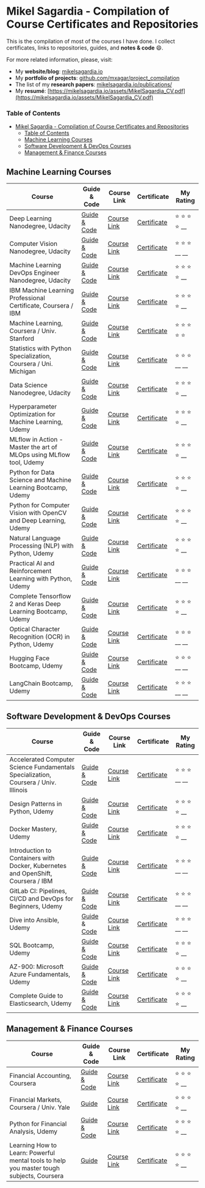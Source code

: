 # Mikel Sagardia - Compilation of Course Certificates and Repositories

This is the compilation of most of the courses I have done. I collect certificates, links to repositories, guides, and **notes & code** :smile:.

For more related information, please, visit:

- My **website/blog**: [mikelsagardia.io](https://mikelsagardia.io)
- My **portfolio of projects**: [github.com/mxagar/project_compilation](https://github.com/mxagar/project_compilation)
- The list of my **research papers**: [mikelsagardia.io/publications/](https://mikelsagardia.io/publications/)
- My **resumé**: [https://mikelsagardia.io/assets/MikelSagardia_CV.pdf](https://mikelsagardia.io/assets/MikelSagardia_CV.pdf)

### Table of Contents

- [Mikel Sagardia - Compilation of Course Certificates and Repositories](#mikel-sagardia---compilation-of-course-certificates-and-repositories)
    - [Table of Contents](#table-of-contents)
  - [Machine Learning Courses](#machine-learning-courses)
  - [Software Development \& DevOps Courses](#software-development--devops-courses)
  - [Management \& Finance Courses](#management--finance-courses)
<!--- [Robotics Courses](#Robotics-Courses)-->

## Machine Learning Courses

| Course | Guide & Code | Course Link | Certificate | My Rating |
| ------ | ------------- | ----------- | ----------- | ------ |
| Deep Learning Nanodegree, Udacity | [Guide & Code](https://github.com/mxagar/deep_learning_udacity) | [Course Link](https://www.udacity.com/course/deep-learning-nanodegree--nd101) | [Certificate](./certificates/Udacity_Deep_Learning_Nanodegree_2022.pdf) | :star: :star: :star: :star: __ |
| Computer Vision Nanodegree, Udacity | [Guide & Code](https://github.com/mxagar/computer_vision_udacity) | [Course Link](https://www.udacity.com/course/computer-vision-nanodegree--nd891) | [Certificate](./certificates/Udacity_Computer_Vision_Nanodegree_2022.pdf) | :star: :star: :star: __ __ |
| Machine Learning DevOps Engineer Nanodegree, Udacity | [Guide & Code](https://github.com/mxagar/mlops_udacity) | [Course Link](https://www.udacity.com/course/machine-learning-dev-ops-engineer-nanodegree--nd0821) | [Certificate](./certificates/Udacity_MLOps_Nanodegree_2023.pdf) | :star: :star: :star: :star: __ |
| IBM Machine Learning Professional Certificate, Coursera / IBM | [Guide & Code](https://github.com/mxagar/machine_learning_ibm) | [Course Link](https://www.coursera.org/professional-certificates/ibm-machine-learning) | [Certificate](./certificates/Coursera_Certificate_MachineLearning_IBM_SPECIALIZATION_2023.pdf) | :star: :star: :star: :star: __ |
| Machine Learning, Coursera / Univ. Stanford | [Guide & Code](https://github.com/mxagar/machine_learning_coursera) | [Course Link](https://www.coursera.org/learn/machine-learning) | [Certificate](./certificates/Coursera_Certificate_MachineLearning_2022.pdf) | :star: :star: :star: :star: :star: |
| Statistics with Python Specialization, Coursera / Uni. Michigan | [Guide & Code](https://github.com/mxagar/statistics_with_python_coursera) | [Course Link](https://www.coursera.org/specializations/statistics-with-python) | [Certificate](./certificates/Coursera_Certificate_StatisticsPython_SPECIALIZATION_2022.pdf) | :star: :star: :star: __ __ |
| Data Science Nanodegree, Udacity | [Guide & Code](https://github.com/mxagar/data_science_udacity) | [Course Link](https://www.udacity.com/course/data-scientist-nanodegree--nd025) | [Certificate](#) | :star: :star: :star: :star: __ |
| Hyperparameter Optimization for Machine Learning, Udemy | [Guide & Code](https://github.com/mxagar/hyperparameter-optimization) | [Course Link](https://www.udemy.com/course/hyperparameter-optimization-for-machine-learning/) | [Certificate](./certificates/Udemy_Certificate_Hyperparameter_Optimization_2023.pdf) | :star: :star: :star: :star: __ |
| MLflow in Action - Master the art of MLOps using MLflow tool, Udemy | [Guide & Code](https://github.com/mxagar/mlflow_guide) | [Course Link](https://www.udemy.com/course/mlflow-course) | [Certificate](./certificates/Udemy_Certificate_MLflow_2024.pdf) | :star: :star: :star: :star: __ |
| Python for Data Science and Machine Learning Bootcamp, Udemy | [Guide & Code](https://github.com/mxagar/data_science_python_tools) | [Course Link](https://www.udemy.com/course/python-for-data-science-and-machine-learning-bootcamp/) | [Certificate](./certificates/Udemy_Certificate_DataScience_MachineLearning_2021.pdf) | :star: :star: :star: :star: __ |
| Python for Computer Vision with OpenCV and Deep Learning, Udemy | [Guide & Code](https://github.com/mxagar/data_science_python_tools) | [Course Link](https://www.udemy.com/course/python-for-computer-vision-with-opencv-and-deep-learning/) | [Certificate](./certificates/Udemy_Certificate_OpenCV_2021.pdf) | :star: :star: :star: :star: __ |
| Natural Language Processing (NLP) with Python, Udemy | [Guide & Code](https://github.com/mxagar/nlp_guide) | [Course Link](https://www.udemy.com/course/nlp-natural-language-processing-with-python/) | [Certificate](./certificates/Udemy_Certificate_NLP_Python_2022.pdf) | :star: :star: :star: :star: __ |
| Practical AI and Reinforcement Learning with Python, Udemy | [Guide & Code](https://github.com/mxagar/data_science_python_tools/blob/main/24_ReinforcementLearning/ReinforcementLearning_Guide.md) | [Course Link](https://www.udemy.com/course/practical-ai-with-python-and-reinforcement-learning/) | [Certificate](./certificates/Udemy_Certificate_AI_ReinforcementLearning_2022.pdf) | :star: :star: :star: __ __ |
| Complete Tensorflow 2 and Keras Deep Learning Bootcamp, Udemy | [Guide & Code](https://github.com/mxagar/data_science_python_tools) | [Course Link](https://www.udemy.com/course/complete-tensorflow-2-and-keras-deep-learning-bootcamp/) | [Certificate](./certificates/Udemy_Certificate_Keras_Tensorflow_DL_2022.pdf) | :star: :star: :star: :star: __ |
| Optical Character Recognition (OCR) in Python, Udemy | [Guide & Code](https://github.com/mxagar/ocr_guide) | [Course Link](https://www.udemy.com/course/ocr-optical-character-recognition-in-python/) | [Certificate](./certificates/Udemy_Certificate_OCR_2023.pdf) | :star: :star: :star: __ __ |
| Hugging Face Bootcamp, Udemy | [Guide & Code](https://github.com/mxagar/tool_guides/tree/master/hugging_face) | [Course Link](https://www.udemy.com/course/complete-hugging-face-bootcamp) | [Certificate](./certificates/Udemy_Certificate_HuggingFace_2024.pdf) | :star: :star: :star: __ __ |
| LangChain Bootcamp, Udemy | [Guide & Code](https://github.com/mxagar/tool_guides/tree/master/langchain) | [Course Link](https://www.udemy.com/course/langchain-with-python-bootcamp) | [Certificate](./certificates/Udemy_Certificate_LangChain_2024.pdf) | :star: :star: :star: __ __ |


## Software Development & DevOps Courses

| Course | Guide & Code | Course Link | Certificate | My Rating |
| ------ | ------------- | ----------- | ----------- | ------ |
| Accelerated Computer Science Fundamentals Specialization, Coursera / Univ. Illinois | [Guide & Code](https://github.com/mxagar/accelerated_computer_science_coursera) | [Course Link](https://www.coursera.org/specializations/cs-fundamentals) | [Certificate](./certificates/Coursera_Certificate_AcceleratedCS_SPECIALIZATION_2022.pdf) | :star: :star: :star: __ __ |
| Design Patterns in Python, Udemy | [Guide & Code](https://github.com/mxagar/design_patterns_notes) | [Course Link](https://www.udemy.com/course/design-patterns-python/) | [Certificate](./certificates/Udemy_Certificate_DesignPatterns_2024.pdf) | :star: :star: :star: :star: __ |
| Docker Mastery, Udemy | [Guide & Code](https://github.com/mxagar/tool_guides/tree/master/docker_swarm_kubernetes) | [Course Link](https://www.udemy.com/course/docker-mastery/) | [Certificate](./certificates/Udemy_Certificate_DockerSwarmKubernetes_2021.pdf) | :star: :star: :star: :star: __ |
| Introduction to Containers with Docker, Kubernetes and OpenShift, Coursera / IBM | [Guide & Code](https://github.com/mxagar/software_devops_ibm/blob/main/08_Docker_Kubernetes/README.md) | [Course Link](https://www.coursera.org/learn/ibm-containers-docker-kubernetes-openshift) | [Certificate](./certificates/Coursera_Certificate_Kubernetes_2024.pdf) | :star: :star: :star: __ __ |
| GitLab CI: Pipelines, CI/CD and DevOps for Beginners, Udemy | [Guide & Code](https://github.com/mxagar/cicd_guide) | [Course Link](https://www.udemy.com/course/gitlab-ci-pipelines-ci-cd-and-devops-for-beginners/) | [Certificate](./certificates/Udemy_Certificate_Gitlab_CICD_2021.pdf) | :star: :star: :star: __ __ |
| Dive into Ansible, Udemy | [Guide](https://github.com/mxagar/tool_guides/tree/master/ansible) & [Code](https://github.com/mxagar/diveintoansible) | [Course Link](https://www.udemy.com/course/diveintoansible/) | [Certificate](./certificates/Udemy_Certificate_Ansible_2021.pdf) | :star: :star: :star: __ __ |
| SQL Bootcamp, Udemy | [Guide & Code](https://github.com/mxagar/sql_guide) | [Course Link](https://www.udemy.com/course/the-complete-sql-bootcamp/) | [Certificate](./certificates/Udemy_Certificate_SQL_2022.pdf) | :star: :star: :star: :star: __ |
| AZ-900: Microsoft Azure Fundamentals, Udemy | [Guide & Code](https://github.com/mxagar/azure_guide) | [Course Link](https://www.udemy.com/course/az900-azure/) | [Certificate](./certificates/Udemy_Certificate_Azure_AZ900_2024.pdf) | :star: :star: :star: :star: __ |
| Complete Guide to Elasticsearch, Udemy | [Guide & Code](https://github.com/mxagar/elastic_search_guide) | [Course Link](https://www.udemy.com/course/elasticsearch-complete-guide) | [Certificate](./certificates/Udemy_Certificate_Elasticsearch_2024.pdf) | :star: :star: :star: :star: __ |

## Management & Finance Courses

| Course | Guide & Code | Course Link | Certificate | My Rating |
| ------ | ------------- | ----------- | ----------- | ------ |
| Financial Accounting, Coursera | [Guide & Code](https://github.com/mxagar/foundations_management_iese_coursera) | [Course Link](https://www.coursera.org/learn/financial-accounting?specialization=foundations-management) | [Certificate](./certificates/Coursera_Certificate_IESE_Management_Accounting_2022.pdf) | :star: :star: :star: :star: __ |
| Financial Markets, Coursera / Univ. Yale | [Guide](https://github.com/mxagar/finance_accounting_courses/tree/main/financial_markets) | [Course Link](https://www.coursera.org/learn/financial-markets-global) | [Certificate](./certificates/Coursera_Certificate_FinancialMarkets_2021.pdf) | :star: :star: :star: :star: __ |
| Python for Financial Analysis, Udemy | [Guide & Code](https://github.com/mxagar/finance_accounting_courses/tree/main/python_finance) | [Course Link](https://www.udemy.com/course/python-for-finance-and-trading-algorithms/) | [Certificate](./certificates/Udemy_Certificate_Python_Financial_2021.pdf) | :star: :star: :star: :star: __ |
| Learning How to Learn: Powerful mental tools to help you master tough subjects, Coursera | [Guide](https://github.com/mxagar/learning_to_learn_coursera/blob/main/Learn_How_To_Learn_Coursera.md) | [Course Link](https://www.coursera.org/learn/learning-how-to-learn) | [Certificate](./certificates/Coursera_Certificate_LearningHowToLearn_2021.pdf) | :star: :star: :star: :star: __ |


<!--
- Course, Udemy: [Guide & Code]() | [Course Link]() | [Certificate](#) | :star: :star: :star: __ __
-->

<!--
## Robotics Courses

- ROS, Udemy
- Kalman Filter, Udemy
- Path Finding, Udemy
- Control, Udemy
-->